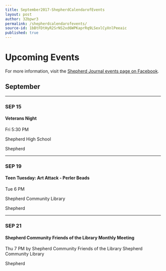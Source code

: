 ```yaml
---
title: September2017-ShepherdCalendarofEvents
layout: post
author: 32bpwr3
permalink: /shepherdcalendarofevents/
source-id: 1bBtFDtHyR2SrNS2xd6WPKaprRq9LSexlCyXnlPeeaic
published: true
---
```

# Upcoming Events

For more information, visit the [Shepherd Journal events page on Facebook](https://www.facebook.com/pg/shepherdjournal/events/).

## September

* * *


### SEP 15

#### Veterans Night

Fri 5:30 PM

Shepherd High School

Shepherd

* * *


### SEP 19

#### Teen Tuesday: Art Attack - Perler Beads

Tue 6 PM

Shepherd Community Library

Shepherd

* * *


### SEP 21

#### Shepherd Community Friends of the Library Monthly Meeting

Thu 7 PM by Shepherd Community Friends of the Library Shepherd Community Library

Shepherd

